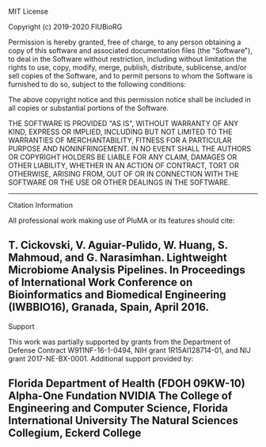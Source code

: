 MIT License

Copyright (c) 2019-2020 FIUBioRG

Permission is hereby granted, free of charge, to any person obtaining a copy
of this software and associated documentation files (the "Software"), to deal
in the Software without restriction, including without limitation the rights
to use, copy, modify, merge, publish, distribute, sublicense, and/or sell
copies of the Software, and to permit persons to whom the Software is
furnished to do so, subject to the following conditions:

The above copyright notice and this permission notice shall be included in all
copies or substantial portions of the Software.

THE SOFTWARE IS PROVIDED "AS IS", WITHOUT WARRANTY OF ANY KIND, EXPRESS OR
IMPLIED, INCLUDING BUT NOT LIMITED TO THE WARRANTIES OF MERCHANTABILITY,
FITNESS FOR A PARTICULAR PURPOSE AND NONINFRINGEMENT. IN NO EVENT SHALL THE
AUTHORS OR COPYRIGHT HOLDERS BE LIABLE FOR ANY CLAIM, DAMAGES OR OTHER
LIABILITY, WHETHER IN AN ACTION OF CONTRACT, TORT OR OTHERWISE, ARISING FROM,
OUT OF OR IN CONNECTION WITH THE SOFTWARE OR THE USE OR OTHER DEALINGS IN THE
SOFTWARE.

------------------------------------------------------------------------------
Citation Information

All professional work making use of PluMA or its features should cite:

T. Cickovski, V. Aguiar-Pulido, W. Huang, S. Mahmoud, and G. Narasimhan.  Lightweight
Microbiome Analysis Pipelines.  In Proceedings of International Work Conference on
Bioinformatics and Biomedical Engineering (IWBBIO16), Granada, Spain, April 2016.
------------------------------------------------------------------------------
Support

This work was partially supported by grants from the Department of
Defense Contract W911NF-16-1-0494, NIH grant 1R15AI128714-01,
and NIJ grant 2017-NE-BX-0001.  Additional support provided by:

Florida Department of Health (FDOH 09KW-10)
Alpha-One Fundation
NVIDIA
The College of Engineering and Computer Science, Florida International University
The Natural Sciences Collegium, Eckerd College
------------------------------------------------------------------------------
